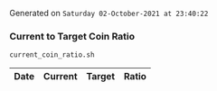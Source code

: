 Generated on `Saturday 02-October-2021 at 23:40:22`

### Current to Target Coin Ratio
`current_coin_ratio.sh`

Date|Current|Target|Ratio
---|---|---|---
